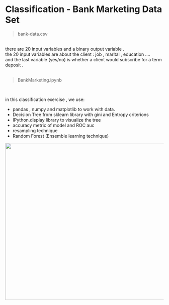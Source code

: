 # Classification -  Bank Marketing Data Set
> bank-data.csv 
<br>
there are 20 input variables and a binary output variable .  <br>
the 20 input variables are about the client : job , marital , education .... <br>
and the last variable (yes/no) is whether a client would subscribe for a term deposit . <br><br>


> BankMarketing.ipynb

<br>

in this classification exercise , we use: 
* pandas , numpy and matplotlib to work with data. 
* Decision Tree from sklearn library with gini and Entropy criterions
* IPython.display library to visualize the tree
* accuracy metric of model and ROC auc
* resampling technique 
* Random Forest (Ensemble learning technique)


<img width="1000" height="500" src="https://user-images.githubusercontent.com/69496372/89970744-17a7cc80-dc62-11ea-890a-08a88ed23f07.png">

